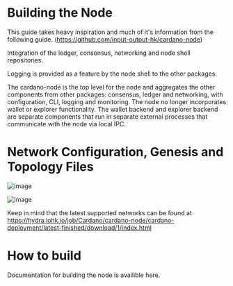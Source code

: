 # Building the Node

This guide takes heavy inspiration and much of it's information from the following guide.
(https://github.com/input-output-hk/cardano-node)

Integration of the ledger, consensus, networking and node shell repositories.

Logging is provided as a feature by the node shell to the other packages.

The cardano-node is the top level for the node and aggregates the other components from other packages: consensus, ledger and networking, with configuration, CLI, logging and monitoring.
The node no longer incorporates wallet or explorer functionality. The wallet backend and explorer backend are separate components that run in separate external processes that communicate with the node via local IPC.

# Network Configuration, Genesis and Topology Files
![image](https://user-images.githubusercontent.com/90267622/134778963-2972d4fe-5c21-4b3b-88ec-e8cd111f8b1c.png)

![image](https://user-images.githubusercontent.com/90267622/134778975-ec566ea2-7ca8-4af8-86bd-cb39b4b245cf.png)

Keep in mind that the latest supported networks can be found at https://hydra.iohk.io/job/Cardano/cardano-node/cardano-deployment/latest-finished/download/1/index.html

# How to build

Documentation for building the node is availible here.

